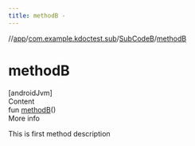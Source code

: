```yaml
---
title: methodB -
---
```

//[app](../../../index.md)/[com.example.kdoctest.sub](../index.md)/[SubCodeB](index.md)/[methodB](method-b.md)



# methodB  
[androidJvm]  
Content  
fun [methodB](method-b.md)()  
More info  


This is first method description

  




